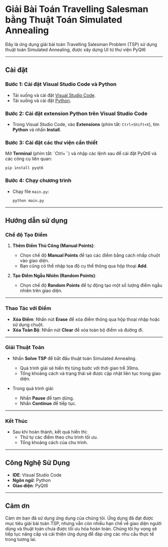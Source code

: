 
# **Giải Bài Toán Travelling Salesman bằng Thuật Toán Simulated Annealing**

Đây là ứng dụng giải bài toán Travelling Salesman Problem (TSP) sử dụng thuật toán Simulated Annealing, được xây dựng UI từ thư viện PyQt6

---

## **Cài đặt**

### **Bước 1: Cài đặt Visual Studio Code và Python**
- Tải xuống và cài đặt [Visual Studio Code](https://code.visualstudio.com/).
- Tải xuống và cài đặt [Python](https://www.python.org/).

### **Bước 2: Cài đặt extension Python trên Visual Studio Code**
- Trong Visual Studio Code, vào **Extensions** (phím tắt: `Ctrl+Shift+X`), tìm **Python** và nhấn **Install**.

### **Bước 3: Cài đặt các thư viện cần thiết**
Mở **Terminal** (phím tắt: `Ctrl+\``) và nhập các lệnh sau để cài đặt PyQt6 và các công cụ liên quan:
```
pip install pyqt6
```

### **Bước 4: Chạy chương trình**
- Chạy file `main.py`:
  ```
  python main.py
  ```

---

## **Hướng dẫn sử dụng**

### **Chế độ Tạo Điểm**
1. **Thêm Điểm Thủ Công (Manual Points)**:
   - Chọn chế độ **Manual Points** để tạo các điểm bằng cách nhấp chuột vào giao diện.
   - Bạn cũng có thể nhập tọa độ cụ thể thông qua hộp thoại **Add**.

2. **Tạo Điểm Ngẫu Nhiên (Random Points)**:
   - Chọn chế độ **Random Points** để tự động tạo một số lượng điểm ngẫu nhiên trên giao diện.

---

### **Thao Tác với Điểm**
- **Xóa Điểm**: Nhấn nút **Erase** để xóa điểm thông qua hộp thoại nhập hoặc sử dụng chuột.
- **Xóa Toàn Bộ**: Nhấn nút **Clear** để xóa toàn bộ điểm và đường đi.

---

### **Giải Thuật Toán**
- Nhấn **Solve TSP** để bắt đầu thuật toán Simulated Annealing.
  - Quá trình giải sẽ hiển thị từng bước với thời gian trễ 39ms.
  - Tổng khoảng cách và trạng thái sẽ được cập nhật liên tục trong giao diện.

- Trong quá trình giải:
  - Nhấn **Pause** để tạm dừng.
  - Nhấn **Continue** để tiếp tục.

---

### **Kết Thúc**
- Sau khi hoàn thành, kết quả hiển thị:
  - Thứ tự các điểm theo chu trình tối ưu.
  - Tổng khoảng cách của chu trình.

---

## **Công Nghệ Sử Dụng**
- **IDE**: Visual Studio Code
- **Ngôn ngữ**: Python
- **Giao diện**: PyQt6

---

## **Cảm ơn**
Cảm ơn bạn đã sử dụng ứng dụng của chúng tôi. Ứng dụng đã đạt được mục tiêu giải bài toán TSP, nhưng vẫn còn nhiều hạn chế về giao diện người dùng và thuật toán chưa được tối ưu hóa hoàn toàn. Chúng tôi hy vọng sẽ tiếp tục nâng cấp và cải thiện ứng dụng để đáp ứng các nhu cầu thực tế trong tương lai.
